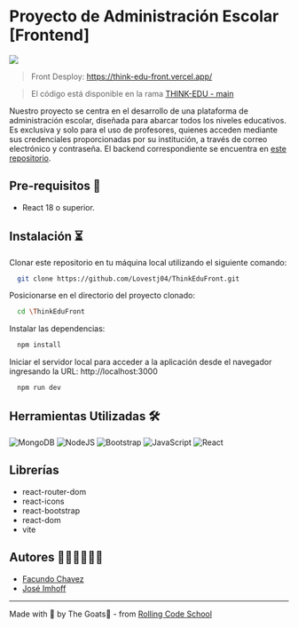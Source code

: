 # Proyecto de Administración Escolar [Frontend]
<img src="https://media1.giphy.com/media/KiXl0vfc9XIIM/giphy.gif?cid=ecf05e473vn2itam8uhxr3z3417txkpoab7gpqfjmnl48r1y&ep=v1_gifs_search&rid=giphy.gif&ct=g" />

> Front Desploy: https://think-edu-front.vercel.app/

> El código está disponible en la rama [THINK-EDU - main](https://github.com/Lovestj04/ThinkEduFront/tree/main)

Nuestro proyecto se centra en el desarrollo de una plataforma de administración escolar, diseñada para abarcar todos los niveles educativos. Es exclusiva  y solo para el uso de profesores, quienes acceden mediante sus credenciales proporcionadas por su institución, a través de correo electrónico y contraseña. El backend correspondiente se encuentra en [este repositorio](https://github.com/Facuprogram/THINK-EDU).

## Pre-requisitos 📌
- React 18 o superior.

## Instalación ⏳
Clonar este repositorio en tu máquina local utilizando el siguiente comando:

```bash
  git clone https://github.com/Lovestj04/ThinkEduFront.git
```

Posicionarse en el directorio del proyecto clonado:

```bash
  cd \ThinkEduFront
```

Instalar las dependencias:

```bash
  npm install
```

Iniciar el servidor local para acceder a la aplicación desde el navegador ingresando la URL: http://localhost:3000

```bash
  npm run dev
```

## Herramientas Utilizadas 🛠️
![MongoDB](https://img.shields.io/badge/MongoDB-%2300684A)
![NodeJS](https://img.shields.io/badge/NodeJS-%2368A063)
![Bootstrap](https://img.shields.io/badge/Bootstrap-563D7C?style=for-the-badge&logo=bootstrap&logoColor=white)
![JavaScript](https://img.shields.io/badge/JavaScript-323330?style=for-the-badge&logo=javascript&logoColor=F7DF1E)
![React](https://img.shields.io/badge/React-20232A?style=for-the-badge&logo=react&logoColor=61DAFB)

## Librerías
- react-router-dom
- react-icons
- react-bootstrap
- react-dom
- vite

## Autores 👩🏻‍💻🧑🏻‍💻
- [Facundo Chavez](https://github.com/Facuprogram)
- [José Imhoff](https://github.com/JoseI33)
---

Made with 🥚 by The Goats🐐 - from [Rolling Code School](https://rollingcodeschool.com/)
